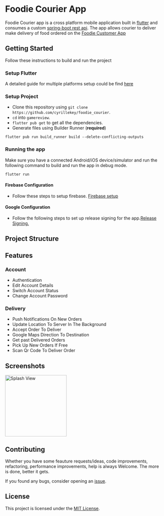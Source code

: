 # Foodie Courier App


Foodie Courier app is a cross platform mobile application built in [flutter](https://flutter.dev/) and consumes a custom [spring-boot rest api](https://github.com/cyrillekey/restaurant-backend). The app allows courier to deliver make delivery of food ordered on the [Foodie Customer App](https://github.com/cyrillekey/foodie-app)

## Getting Started

Follow these instructions to build and run the project

### Setup Flutter

A detailed guide for multiple platforms setup could be find [here](https://flutter.dev/docs/get-started/install/)

### Setup Project

- Clone this repository using `git clone https://github.com/cyrillekey/foodie_courier`.
- `cd` into `gamereview`.
- `flutter pub get` to get all the dependencies.
- Generate files using Builder Runner (**required**) 
```
flutter pub run build_runner build --delete-conflicting-outputs
```



### Running the app

Make sure you have a connected Android/iOS device/simulator and run the following command to build and run the app in debug mode.

`flutter run`

#### Firebase Configuration

- Follow these steps to setup firebase. [Firebase setup](https://firebase.google.com/docs/flutter/setup?platform=android)


#### Google Configuration
- Follow the following steps to set up release signing for the app.[Release Signing.](https://docs.flutter.dev/deployment/android)
## Project Structure


## Features

### Account

- Authentication
- Edit Account Details
- Switch Account Status
- Change Account Password

### Delivery
- Push Notifications On New Orders
- Update Location To Server In The Background
- Accept Order To Deliver
- Google Maps Direction To Destination
- Get past Delivered Orders
- Pick Up New Orders If Free
- Scan Qr Code To Deliver Order
## Screenshots

<p>
<img src="https://github.com/cyrillekey/foodie_courier/blob/main/flutter_01.png?raw=true" alt="Splash View" width="200">
</p>



## Contributing

Whether you have some feauture requests/ideas, code improvements, refactoring, performance improvements, help is always Welcome. The more is done, better it gets.

If you found any bugs, consider opening an [issue](https://github.com/cyrillekey/foodie_courier/issues/new).

## License

This project is licensed under the [MIT License](LICENSE).